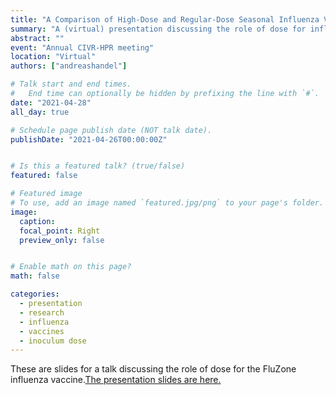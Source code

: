 ```yaml
---
title: "A Comparison of High-Dose and Regular-Dose Seasonal Influenza Vaccines Toward Eliciting Homologous and Heterologous Immunity"
summary: "A (virtual) presentation discussing the role of dose for influenza vaccines." 
abstract: ""
event: "Annual CIVR-HPR meeting"
location: "Virtual"
authors: ["andreashandel"]

# Talk start and end times.
#   End time can optionally be hidden by prefixing the line with `#`.
date: "2021-04-28"
all_day: true

# Schedule page publish date (NOT talk date).
publishDate: "2021-04-26T00:00:00Z"


# Is this a featured talk? (true/false)
featured: false

# Featured image
# To use, add an image named `featured.jpg/png` to your page's folder. 
image:
  caption: 
  focal_point: Right
  preview_only: false


# Enable math on this page?
math: false

categories:
  - presentation
  - research
  - influenza
  - vaccines
  - inoculum dose
---
```


These are slides for a talk discussing the role of dose for the FluZone influenza vaccine.<a href="/presentations/2021_04_CIVIC.html" target="_blank">The presentation slides are here.</a>

